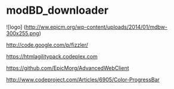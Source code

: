 modBD_downloader
================

![logo] (http://ww.epicm.org/wp-content/uploads/2014/01/mdbw-300x255.png)

 http://code.google.com/p/fizzler/
 
 https://htmlagilitypack.codeplex.com
 
 https://github.com/EpicMorg/AdvancedWebClient
 
 http://www.codeproject.com/Articles/6905/Color-ProgressBar
